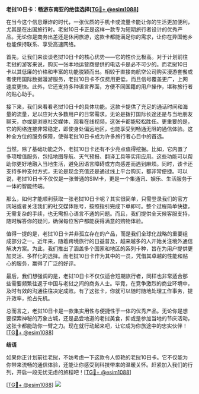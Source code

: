 **老挝10日卡：畅游东南亚的绝佳选择[[TG💪+ @esim1088](https://t.me/s/esim1088)]**

在当今这个信息爆炸的时代，一张优质的手机卡或流量卡能让你的生活更加便利，尤其是在出国旅行时。老挝10日卡正是这样一款专为短期旅行者设计的优秀产品。无论你是商务出差还是休闲旅游，这款卡都能满足你的需求，让你在异国他乡也能保持联系、享受高速网络。

首先，让我们来谈谈老挝10日卡的核心优势——它的性价比极高。对于计划前往老挝的游客来说，购买一张本地运营商提供的电话卡是必不可少的。而老挝10日卡以其低廉的价格和丰富的功能脱颖而出。相较于直接向航空公司购买漫游套餐或者使用国际数据漫游服务，老挝10日卡不仅费用更低，而且信号覆盖更广，上网速度更快。此外，它还支持多种语言界面，方便不同国籍的用户操作，堪称旅行者的贴心助手。

接下来，我们来看看老挝10日卡的具体功能。这款卡提供了充足的通话时间和海量的流量，足以应对大多数用户的日常需求。无论是拨打国际长途还是与当地朋友聊天，亦或是浏览社交媒体、观看在线视频，这张卡都能轻松胜任。更重要的是，它的网络连接非常稳定，即使身处偏远地区，也能享受到畅通无阻的通信体验。这种全方位的服务保障，使得老挝10日卡成为许多旅行者心目中的首选。

当然，除了基础功能之外，老挝10日卡还有不少亮点值得挖掘。比如，它内置了多项增值服务，包括地图导航、天气预报、翻译工具等实用应用。这些功能可以帮助你更好地融入当地生活，避免因语言障碍或方向感差而遇到麻烦。同时，该卡还支持多种支付方式，无论是现金充值还是通过线上平台购买，都非常便捷。可以说，老挝10日卡不仅仅是一张普通的SIM卡，更是一个集通讯、娱乐、生活服务于一体的智能终端。

那么，如何才能顺利获取一张老挝10日卡呢？其实很简单，只需登录我们的官方网站或者关注我们的社交媒体账号，按照指引完成下单即可。整个过程简单快捷，无需复杂的手续，也无需担心语言不通的问题。而且，我们提供全天候客服支持，随时解答你的疑问，确保每位客户都能获得满意的购物体验。

值得一提的是，老挝10日卡并非孤立存在的产品，而是我们全球化战略的重要组成部分之一。近年来，随着跨境旅行的日益普及，越来越多的人开始关注境外通信解决方案。为此，我们推出了涵盖多个国家和地区的系列卡种，旨在为用户提供更加灵活、多样化的选择。而老挝10日卡作为其中的一员，凭借其卓越的性能和贴心的服务，赢得了广泛的好评。

最后，我们想强调的是，老挝10日卡不仅仅适合短期旅行者，同样也非常适合那些需要频繁往返于中国与老挝之间的商务人士。毕竟，在竞争激烈的商业环境中，及时有效的沟通往往决定成败。有了这张卡，你就可以随时随地处理工作事务，提升效率，抢占先机。

总而言之，老挝10日卡是一款集实用性与便捷性于一体的优秀产品。无论你是想要探索神秘的万象古城，还是品尝地道的老挝美食，抑或是参加当地的节庆活动，这张卡都能助你一臂之力。现在就行动起来吧，让它成为你旅途中的忠实伙伴！[[TG💪+ @esim1088](https://t.me/s/esim1088)]

**结语**

如果你正计划前往老挝，不妨考虑一下这款令人惊艳的老挝10日卡。它不仅能为你带来流畅的通信体验，还能让你感受到科技带来的温暖关怀。赶紧加入我们的行列，开启一段无忧无虑的旅程吧！[[TG💪+ @esim1088](https://t.me/s/esim1088)] 

[[TG💪+ @esim1088](https://t.me/s/esim1088)] ![](https://i.postimg.cc/4NQfJmqS/Snipaste-2025-05-13-00-14-12.png)
